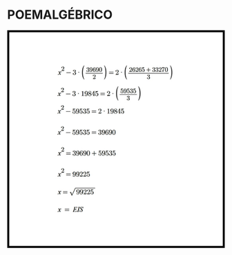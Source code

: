 # POEMALGÉBRICO

![](https://github.com/DanielBrito/no-ritmo-de-algo/blob/master/PoemasVisuais/img/poemalgebrico.jpg)
